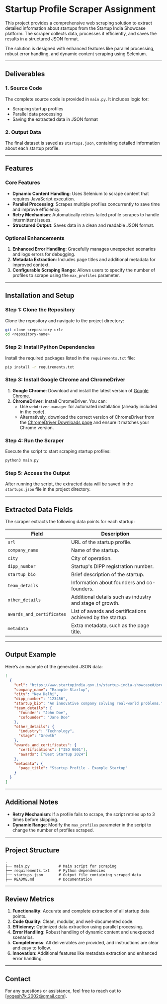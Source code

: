 # Startup Profile Scraper Assignment

This project provides a comprehensive web scraping solution to extract detailed information about startups from the Startup India Showcase platform. The scraper collects data, processes it efficiently, and saves the results in a structured JSON format. 

The solution is designed with enhanced features like parallel processing, robust error handling, and dynamic content scraping using Selenium.

---

## **Deliverables**

### 1. Source Code
The complete source code is provided in `main.py`. It includes logic for:
- Scraping startup profiles
- Parallel data processing
- Saving the extracted data in JSON format

### 2. Output Data
The final dataset is saved as `startups.json`, containing detailed information about each startup profile.

---

## **Features**

### Core Features
- **Dynamic Content Handling**: Uses Selenium to scrape content that requires JavaScript execution.
- **Parallel Processing**: Scrapes multiple profiles concurrently to save time and improve efficiency.
- **Retry Mechanism**: Automatically retries failed profile scrapes to handle intermittent issues.
- **Structured Output**: Saves data in a clean and readable JSON format.

### Optional Enhancements
1. **Enhanced Error Handling**: Gracefully manages unexpected scenarios and logs errors for debugging.
2. **Metadata Extraction**: Includes page titles and additional metadata for improved context.
3. **Configurable Scraping Range**: Allows users to specify the number of profiles to scrape using the `max_profiles` parameter.

---

## **Installation and Setup**

### Step 1: Clone the Repository
Clone the repository and navigate to the project directory:
```bash
git clone <repository-url>
cd <repository-name>
```

### Step 2: Install Python Dependencies
Install the required packages listed in the `requirements.txt` file:
```bash
pip install -r requirements.txt
```

### Step 3: Install Google Chrome and ChromeDriver
1. **Google Chrome**: Download and install the latest version of [Google Chrome](https://www.google.com/chrome/).  
2. **ChromeDriver**: Install ChromeDriver. You can:
   - Use `webdriver-manager` for automated installation (already included in the code).
   - Alternatively, download the correct version of ChromeDriver from the [ChromeDriver Downloads page](https://chromedriver.chromium.org/downloads) and ensure it matches your Chrome version.

### Step 4: Run the Scraper
Execute the script to start scraping startup profiles:
```bash
python3 main.py
```

### Step 5: Access the Output
After running the script, the extracted data will be saved in the `startups.json` file in the project directory.

---

## **Extracted Data Fields**

The scraper extracts the following data points for each startup:

| **Field**               | **Description**                                                |
|-------------------------|----------------------------------------------------------------|
| `url`                   | URL of the startup profile.                                   |
| `company_name`          | Name of the startup.                                          |
| `city`                  | City of operation.                                            |
| `dipp_number`           | Startup's DIPP registration number.                           |
| `startup_bio`           | Brief description of the startup.                             |
| `team_details`          | Information about founders and co-founders.                  |
| `other_details`         | Additional details such as industry and stage of growth.      |
| `awards_and_certificates` | List of awards and certifications achieved by the startup.   |
| `metadata`              | Extra metadata, such as the page title.                       |

---

## **Output Example**
Here’s an example of the generated JSON data:
```json
[
  {
    "url": "https://www.startupindia.gov.in/startup-india-showcase#/profile/1",
    "company_name": "Example Startup",
    "city": "New Delhi",
    "dipp_number": "123456",
    "startup_bio": "An innovative company solving real-world problems.",
    "team_details": {
      "founder": "John Doe",
      "cofounder": "Jane Doe"
    },
    "other_details": {
      "industry": "Technology",
      "stage": "Growth"
    },
    "awards_and_certificates": {
      "certifications": ["ISO 9001"],
      "awards": ["Best Startup 2024"]
    },
    "metadata": {
      "page_title": "Startup Profile - Example Startup"
    }
  }
]
```

---

## **Additional Notes**
- **Retry Mechanism**: If a profile fails to scrape, the script retries up to 3 times before skipping.
- **Dynamic Range**: Modify the `max_profiles` parameter in the script to change the number of profiles scraped.

---

## **Project Structure**

```
.
├── main.py             # Main script for scraping
├── requirements.txt    # Python dependencies
├── startups.json       # Output file containing scraped data
├── README.md           # Documentation
```

---

## **Review Metrics**

1. **Functionality**: Accurate and complete extraction of all startup data points.
2. **Code Quality**: Clean, modular, and well-documented code.
3. **Efficiency**: Optimized data extraction using parallel processing.
4. **Error Handling**: Robust handling of dynamic content and unexpected scenarios.
5. **Completeness**: All deliverables are provided, and instructions are clear and easy to follow.
6. **Innovation**: Additional features like metadata extraction and enhanced error handling.

---

## **Contact**
For any questions or assistance, feel free to reach out to [yogesh7k.2002@gmail.com].
